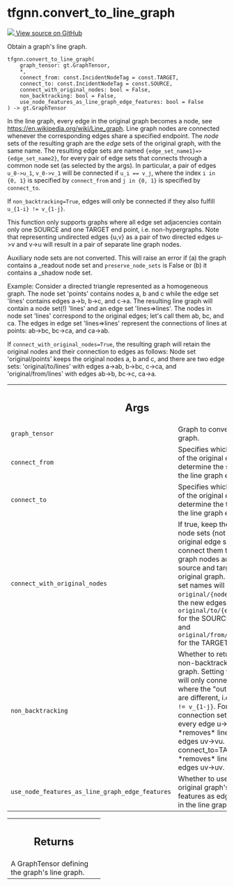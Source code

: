 # tfgnn.convert_to_line_graph

<!-- Insert buttons and diff -->

<a target="_blank" href="https://github.com/tensorflow/gnn/tree/master/tensorflow_gnn/graph/graph_tensor_ops.py#L1017-L1129">
<img src="https://www.tensorflow.org/images/GitHub-Mark-32px.png" /> View source
on GitHub </a>

Obtain a graph's line graph.

<pre class="devsite-click-to-copy prettyprint lang-py tfo-signature-link">
<code>tfgnn.convert_to_line_graph(
    graph_tensor: gt.GraphTensor,
    *,
    connect_from: const.IncidentNodeTag = const.TARGET,
    connect_to: const.IncidentNodeTag = const.SOURCE,
    connect_with_original_nodes: bool = False,
    non_backtracking: bool = False,
    use_node_features_as_line_graph_edge_features: bool = False
) -> gt.GraphTensor
</code></pre>

<!-- Placeholder for "Used in" -->

In the line graph, every edge in the original graph becomes a node, see
https://en.wikipedia.org/wiki/Line_graph. Line graph nodes are connected
whenever the corresponding edges share a specified endpoint. The *node* sets of
the resulting graph are the *edge* sets of the original graph, with the same
name. The resulting edge sets are named `{edge_set_name1}=>{edge_set_name2}`,
for every pair of edge sets that connects through a common node set (as selected
by the args). In particular, a pair of edges `u_0->u_1`, `v_0->v_1` will be
connected if `u_i == v_j`, where the index `i in {0, 1}` is specified by
`connect_from` and `j in {0, 1}` is specified by `connect_to`.

If `non_backtracking=True`, edges will only be connected if they also fulfill
`u_{1-i} != v_{1-j}`.

This function only supports graphs where all edge set adjacencies contain only
one SOURCE and one TARGET end point, i.e. non-hypergraphs. Note that
representing undirected edges {u,v} as a pair of two directed edges u->v and
v->u will result in a pair of separate line graph nodes.

Auxiliary node sets are not converted. This will raise an error if (a) the graph
contains a _readout node set and `preserve_node_sets` is False or (b) it
contains a _shadow node set.

Example: Consider a directed triangle represented as a homogeneous graph. The
node set 'points' contains nodes a, b and c while the edge set 'lines' contains
edges a->b, b->c, and c->a. The resulting line graph will contain a node set(!)
'lines' and an edge set 'lines=>lines'. The nodes in node set 'lines' correspond
to the original edges; let's call them ab, bc, and ca. The edges in edge set
'lines=>lines' represent the connections of lines at points: ab->bc, bc->ca, and
ca->ab.

If `connect_with_original_nodes=True`, the resulting graph will retain the
original nodes and their connection to edges as follows: Node set
'original/points' keeps the original nodes a, b and c, and there are two edge
sets: 'original/to/lines' with edges a->ab, b->bc, c->ca, and
'original/from/lines' with edges ab->b, bc->c, ca->a.

<!-- Tabular view -->

 <table class="responsive fixed orange">
<colgroup><col width="214px"><col></colgroup>
<tr><th colspan="2"><h2 class="add-link">Args</h2></th></tr>

<tr>
<td>
<code>graph_tensor</code><a id="graph_tensor"></a>
</td>
<td>
Graph to convert to a line graph.
</td>
</tr><tr>
<td>
<code>connect_from</code><a id="connect_from"></a>
</td>
<td>
Specifies which endpoint of the original edges
will determine the source for the line graph edges.
</td>
</tr><tr>
<td>
<code>connect_to</code><a id="connect_to"></a>
</td>
<td>
Specifies which endpoint of the original edges
will determine the target for the line graph edges.
</td>
</tr><tr>
<td>
<code>connect_with_original_nodes</code><a id="connect_with_original_nodes"></a>
</td>
<td>
If true, keep the original node sets (not the
original edge sets) and connect them to line graph nodes according to
source and target in the original graph. The node set names will be called
<code>original/{node_set}</code> and the new edges <code>original/to/{edge_set}</code> for the
SOURCE nodes and <code>original/from/{edge_set}</code> for the TARGET nodes.
</td>
</tr><tr>
<td>
<code>non_backtracking</code><a id="non_backtracking"></a>
</td>
<td>
Whether to return the non-backtracking line graph. Setting
this to True will only connect edges where the "outer" nodes are
different, i.e. <code>u_{1-i} != v_{1-j}</code>. For default connection settings,
for every edge u->v this *removes* line graph edges uv->vu. If
connect_to=TARGET, this *removes* line graph edges uv->uv.
</td>
</tr><tr>
<td>
<code>use_node_features_as_line_graph_edge_features</code><a id="use_node_features_as_line_graph_edge_features"></a>
</td>
<td>
Whether to use the original
graph's node features as edge features in the line graph.
</td>
</tr>
</table>

<!-- Tabular view -->

 <table class="responsive fixed orange">
<colgroup><col width="214px"><col></colgroup>
<tr><th colspan="2"><h2 class="add-link">Returns</h2></th></tr>
<tr class="alt">
<td colspan="2">
A GraphTensor defining the graph's line graph.
</td>
</tr>

</table>
